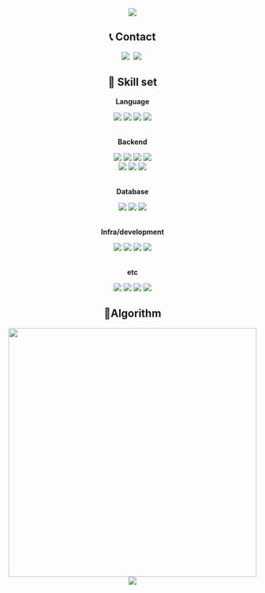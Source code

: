 <div align="center">
<img src="https://capsule-render.vercel.app/api?type=waving&color=7FC8EE&height=150&section=header" />

<h2> 📞 Contact </h2>

<div align="center">
    <a href="mailto:ds10x2@gmail.com"><img src="https://img.shields.io/badge/Gmail-d14836?style=flat-square&logo=Gmail&logoColor=white&link=ds10x2@gmail.com"/></a>&nbsp 
    <a href="https://velog.io/@ds10x2/posts"><img src="https://img.shields.io/badge/Velog-20C997?style=flat-square&logo=velog&logoColor=white"/></a>&nbsp 
</div>

<h2> 🔎 Skill set </h2>

<p><strong>Language</strong></p>
<div>
        <img src="https://img.shields.io/badge/Java-007396?style=for-the-badge&logo=Java&logoColor=white"> 
        <img src="https://img.shields.io/badge/C++-00599C?style=for-the-badge&logo=cplusplus&logoColor=white"> 
        <img src="https://img.shields.io/badge/Python-3776AB?style=for-the-badge&logo=Python&logoColor=white"> 
        <img src="https://img.shields.io/badge/JavaScript-F7DF1E?style=for-the-badge&logo=javascript&logoColor=white"> 
</div>
<br/>
<p><strong>Backend</strong></p>
<div>
       <div>
       <img src="https://img.shields.io/badge/spring-6DB33F?style=for-the-badge&logo=spring&logoColor=white"> 
       <img src="https://img.shields.io/badge/springboot-6DB33F?style=for-the-badge&logo=springboot&logoColor=white"> 
       <img src="https://img.shields.io/badge/JPA-6DB33F?style=for-the-badge"> 
       <img src="https://img.shields.io/badge/mybatis-000000?style=for-the-badge"> 
       </div>
       <div>
       <img src="https://img.shields.io/badge/fastAPI-009688?style=for-the-badge&logo=fastAPI&logoColor=white">
       <img src="https://img.shields.io/badge/node.js-339933?style=for-the-badge&logo=Node.js&logoColor=white">
       <img src="https://img.shields.io/badge/express-000000?style=for-the-badge&logo=express&logoColor=white">
       </div>
</div>
<br/>
<p><strong>Database</strong></p>
<div>
       <img src="https://img.shields.io/badge/mysql-4479a1?style=for-the-badge&logo=mysql&logoColor=white"> 
       <img src="https://img.shields.io/badge/oracle-F80000?style=for-the-badge&logo=oracle&logoColor=white"> 
       <img src="https://img.shields.io/badge/redis-FF4438?style=for-the-badge&logo=redis&logoColor=white"> 
</div>
<br/>
<p><strong>Infra/development</strong></p>
<div>
       <img src="https://img.shields.io/badge/docker-2496ED?style=for-the-badge&logo=docker&logoColor=white">
       <img src="https://img.shields.io/badge/jenkins-D24939?style=for-the-badge&logo=jenkins&logoColor=white">
       <img src="https://img.shields.io/badge/nginx-009639?style=for-the-badge&logo=nginx&logoColor=white">
       <img src="https://img.shields.io/badge/AWS-232F3E?style=for-the-badge&logo=amazonwebservices&logoColor=white">
</div>
<br/>
<p><strong>etc</strong></p>
<div>
       <img src="https://img.shields.io/badge/androidstudio-3DDC84?style=for-the-badge">
        <img src="https://img.shields.io/badge/sqlite-003B57?style=for-the-badge&logo=sqlite&logoColor=white"> 
       <img src="https://img.shields.io/badge/opengl-5586A4?style=for-the-badge&logo=opengl&logoColor=white">
       <img src="https://img.shields.io/badge/hadoop-66CCFF?style=for-the-badge&logo=apachehadoop&logoColor=white">
</div>

<h2> 🌠Algorithm </h2>

<div align="center">
   <img src="http://mazassumnida.wtf/api/v2/generate_badge?boj=wcidf3923" width="500rem" />
</div>

<img src="https://capsule-render.vercel.app/api?type=waving&color=7FC8EE&height=150&section=footer" />

</div>
<!--
[![Top Langs](https://github-readme-stats.vercel.app/api/top-langs/?username=ds10x2)](https://github.com/ds10x2/github-readme-stats)
-->
<!--
**ds10x2/ds10x2** is a ✨ _special_ ✨ repository because its `README.md` (this file) appears on your GitHub profile.

Here are some ideas to get you started:

- 🔭 I’m currently working on ...
- 🌱 I’m currently learning ...
- 👯 I’m looking to collaborate on ...
- 🤔 I’m looking for help with ...
- 💬 Ask me about ...
- 📫 How to reach me: ...
- 😄 Pronouns: ...
- ⚡ Fun fact: ...
  -->
